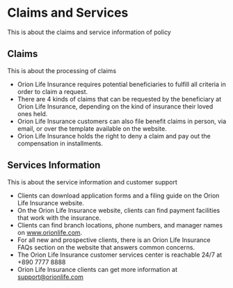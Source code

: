 # Claims and Services

This is about the claims and service information of policy

## Claims

This is about the processing of claims

- Orion Life Insurance requires potential beneficiaries to fulfill all criteria in order to claim a request.
- There are 4 kinds of claims that can be requested by the beneficiary at Orion Life Insurance, depending on the kind of insurance their loved ones held.
- Orion Life Insurance customers can also file benefit claims in person, via email, or over the template available on the website.
- Orion Life Insurance holds the right to deny a claim and pay out the compensation in installments.

## Services Information

This is about the service information and customer support

- Clients can download application forms and a filing guide on the Orion Life Insurance website.
- On the Orion Life Insurance website, clients can find payment facilities that work with the insurance.
- Clients can find branch locations, phone numbers, and manager names on www.orionlife.com.
- For all new and prospective clients, there is an Orion Life Insurance FAQs section on the website that answers common concerns.
- The Orion Life Insurance customer services center is reachable 24/7 at +890 7777 8888
- Orion Life Insurance clients can get more information at support@orionlife.com